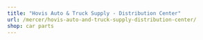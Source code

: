 ```yaml
---
title: "Hovis Auto & Truck Supply - Distribution Center"
url: /mercer/hovis-auto-and-truck-supply-distribution-center/
shop: car parts
---
```

